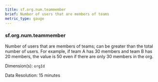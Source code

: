```yaml
---
title: sf.org.num.teammember
brief: Number of users that are members of teams
metric_type: gauge
---
```

### sf.org.num.teammember

Number of users that are members of teams; can be greater than the total number of users. For example, if team A has 30 members and team B has 20 members, the value is 50 even if there are only 30 members in the org.

Dimension(s): `orgId`

Data Resolution: 15 minutes
